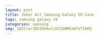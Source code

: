 ```yaml
---
layout: post
title: Joker Art Samsung Galaxy S9 Case
tags: samsung galaxy s9
categories: samsung
img: 1Q2Srwr3Qh2K6kwliKZ3GWMKzWfeTI8KE
---
```

